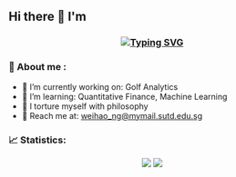 ## Hi there 👋 I'm

<h3 align="center"><a href="https://git.io/typing-svg">
  <img src="https://readme-typing-svg.herokuapp.com?font=Fira+Code&pause=500&color=81A1C1&random=false&width=500&lines=Ng+Wei+Hao+Ryan;Data+Science%2C+FinEng+%2C+Machine+Learning" alt="Typing SVG" /></a>
</h3>

<h3>🔎 About me :</h3>

- 🔭 I’m currently working on: Golf Analytics
- 🌱 I’m learning: Quantitative Finance, Machine Learning
- 🗿 I torture myself with philosophy
- 📧 Reach me at: weihao_ng@mymail.sutd.edu.sg

<h3>📈 Statistics: </h3>

<div align="center">  
  <img src="https://streak-stats.demolab.com?user=ryanng180&hide_border=true&background=EBEBEB00&stroke=81A1C1&ring=81A1C1&fire=EBEBEB&currStreakNum=EBEBEB&currStreakLabel=EBEBEB&sideLabels=EBEBEB&sideNums=81A1C1"/>
  <img src="https://github-readme-stats.vercel.app/api/top-langs/?username=ryanng180&layout=compact&theme=nord&bg_color=0d1117&hide_border=true"/>
</div>

<!--
**ryanng180/ryanng180** is a ✨ _special_ ✨ repository because its `README.md` (this file) appears on your GitHub profile.

Here are some ideas to get you started:

- 🔭 I’m currently working on ...
- 🌱 I’m currently learning ...
- 👯 I’m looking to collaborate on ...
- 🤔 I’m looking for help with ...
- 💬 Ask me about ...
- 📫 How to reach me: ...
- 😄 Pronouns: ...
- ⚡ Fun fact: ...

# streak
<div align="center">
  <a href="https://ryanng180.github.io/" ><img src="https://komarev.com/ghpvc/?username=ryanng180&style=for-the-badge&color=81A1C1"/></a>
</div>
-->
